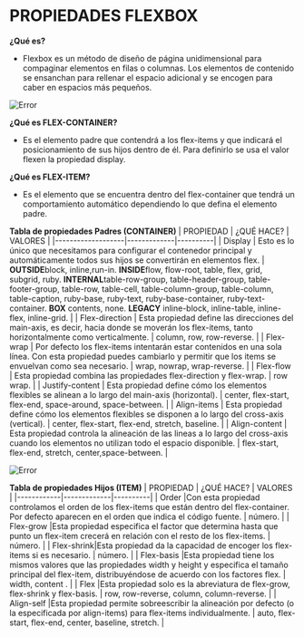 # **PROPIEDADES FLEXBOX**

**¿Qué es?**
* Flexbox es un método de diseño de página unidimensional para compaginar elementos en filas o columnas. Los elementos de contenido se ensanchan para rellenar el espacio adicional y se encogen para caber en espacios más pequeños.

![Error](https://miro.medium.com/max/1318/1*2nFQE8qZgUq0kTyju6Bnvg.png)

**¿Qué es FLEX-CONTAINER?**
* Es el elemento padre que contendrá a los flex-items y que indicará el posicionamiento de sus hijos dentro de él. Para definirlo se usa el valor flexen la propiedad display.

**¿Qué es FLEX-ITEM?**
* Es el elemento que se encuentra dentro del flex-container que tendrá un comportamiento automático dependiendo lo que defina el elemento padre.

**Tabla de propiedades Padres (CONTAINER)**
|     PROPIEDAD     |  ¿QUÉ HACE? | VALORES  |
|-------------------|-------------|----------|
|     Display       |  Esto es lo único que necesitamos para configurar el contenedor principal y automáticamente todos sus hijos se convertirán en elementos flex.           | **OUTSIDE**block, inline,run-in.   **INSIDE**flow, flow-root, table, flex, grid, subgrid, ruby.     **INTERNAL**table-row-group, table-header-group, table-footer-group, table-row, table-cell, table-column-group, table-column, table-caption, ruby-base, ruby-text, ruby-base-container, ruby-text-container.    **BOX** contents, none.     **LEGACY** inline-block, inline-table, inline-flex, inline-grid.            |
|  Flex-direction   |  Esta propiedad define las direcciones del main-axis, es decir, hacia donde se moverán los flex-items, tanto horizontalmente como verticalmente.           |  column, row, row-reverse.        |
|    Flex-wrap      |  Por defecto los flex-items intentarán estar contenidos en una sola línea. Con esta propiedad puedes cambiarlo y permitir que los items se envuelvan como sea necesario.           | wrap, nowrap, wrap-reverse.         |
|    Flex-flow      |  Esta propiedad combina las propiedades flex-direction y flex-wrap.           | row wrap.         |
|  Justify-content  |  Esta propiedad define cómo los elementos flexibles se alinean a lo largo del main-axis (horizontal).           |  center, flex-start, flex-end, space-around, space-between.         |
|    Align-items    |  Esta propiedad define cómo los elementos flexibles se disponen a lo largo del cross-axis (vertical).           | center, flex-start, flex-end, stretch, baseline.            |
|   Align-content   |  Esta propiedad controla la alineación de las lineas a lo largo del cross-axis cuando los elementos no utilizan todo el espacio disponible.           | flex-start, flex-end, stretch, center,space-between.          |

![Error](https://www.w3.org/TR/css3-flexbox/images/align-content-example.svg)

**Tabla de propiedades Hijos (ITEM)**
| PROPIEDAD  |  ¿QUÉ HACE? | VALORES  |
|------------|-------------|----------|
| Order      |Con esta propiedad controlamos el orden de los flex-items que están dentro del flex-container. Por defecto aparecen en el orden que indica el código fuente.             | número.          |
| Flex-grow  |Esta propiedad especifica el factor que determina hasta que punto un flex-item crecerá en relación con el resto de los flex-items.             | número.         |
| Flex-shrink|Esta propiedad da la capacidad de encoger los flex-items si es necesario.             |  número.        |
| Flex-basis |Esta propiedad tiene los mismos valores que las propiedades width y height y especifica el tamaño principal del flex-item, distribuyéndose de acuerdo con los factores flex.             | width, content
.         |
| Flex       |Esta propiedad solo es la abreviatura de flex-grow, flex-shrink y flex-basis.             | row, row-reverse, column, column-reverse.         |
| Align-self |Esta propiedad permite sobreescribir la alineación por defecto (o la especificada por align-items) para flex-items individualmente.             | auto, flex-start, flex-end, center, baseline, stretch.          |


